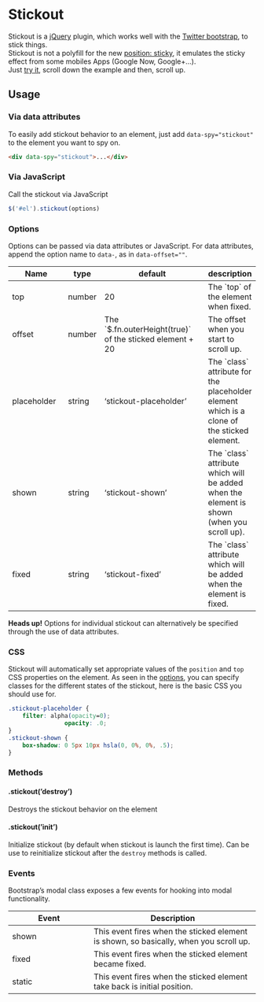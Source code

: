 Stickout
========

Stickout is a [jQuery][] plugin, which works well with the [Twitter bootstrap][], to stick things.  
Stickout is not a polyfill for the new [position: sticky][], it emulates the sticky effect from some mobiles Apps (Google Now, Google+…).  
Just [try it][], scroll down the example and then, scroll up.

Usage
-----

### Via data attributes

To easily add stickout behavior to an element, just add `data-spy="stickout"` to the element you want to spy on.

```html
<div data-spy="stickout">...</div>
```

### Via JavaScript

Call the stickout via JavaScript

```javascript
$('#el').stickout(options)
```

### Options

Options can be passed via data attributes or JavaScript. For data
attributes, append the option name to `data-`, as in `data-offset=""`.

<table class="table table-bordered table-striped">
    <thead>
        <tr>
            <th style="width: 100px;">Name
            <th style="width: 50px;">type
            <th style="width: 200px;">default
            <th>description
    </thead>
    <tbody>
        <tr>
            <td>top
            <td>number
            <td>20
            <td>The `top` of the element when fixed.
        <tr>
            <td>offset
            <td>number
            <td>The `$.fn.outerHeight(true)` of the sticked element + 20
            <td>The offset when you start to scroll up.
        <tr>
            <td>placeholder
            <td>string
            <td>‘stickout-placeholder’
            <td>The `class` attribute for the placeholder element which is a clone of
                the sticked element.
        <tr>
            <td>shown
            <td>string
            <td>‘stickout-shown’
            <td>The `class` attribute which will be added when the element is shown (when
                you scroll up).
        <tr>
            <td>fixed
            <td>string
            <td>‘stickout-fixed’
            <td>The `class` attribute which will be added when the element is fixed.
    </tbody>
</table>

**Heads up!** Options for individual stickout can alternatively be specified through the use of data attributes.


### CSS

Stickout will automatically set appropriate values of the `position` and
`top` CSS properties on the element. As seen in the [options][], you can
specify classes for the different states of the stickout, here is the
basic CSS you should use for.

```css
.stickout-placeholder {
    filter: alpha(opacity=0);
                opacity: .0;
}
.stickout-shown {
    box-shadow: 0 5px 10px hsla(0, 0%, 0%, .5);
}
```

### Methods
#### .stickout(’destroy’)
Destroys the stickout behavior on the element

#### .stickout(’init’)
Initialize stickout (by default when stickout is launch the first time).
Can be use to reinitialize stickout after the `destroy` methods is
called.

### Events
Bootstrap’s modal class exposes a few events for hooking into modal
functionality.

<table class="table table-bordered table-striped">
    <thead>
        <tr>
            <th style="width: 150px;">Event</th>
            <th>Description</th>
    </thead>
    <tbody>
        <tr>
            <td>shown
            <td>This event fires when the sticked element is shown, so basically, when you scroll up.
        <tr>
            <td>fixed
            <td>This event fires when the sticked element became fixed.
        <tr>
            <td>static
            <td>This event fires when the sticked element take back is initial position.
    </tbody>
</table>

  [jQuery]: http://jquery.com
  [Twitter bootstrap]: http://getbootstrap.com
  [position: sticky]: http://updates.html5rocks.com/2012/08/Stick-your-landings-position-sticky-lands-in-WebKit
  [try it]: #example
  [Tweet]: https://twitter.com/share
  [options]: #options
